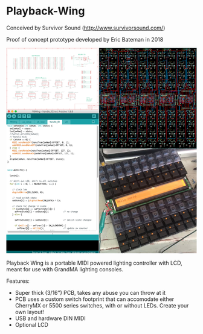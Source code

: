 # Playback-Wing
Conceived by Survivor Sound (http://www.survivorsound.com/)

Proof of concept prototype developed by Eric Bateman in 2018

![](IMG/Collage-MED.jpg)

Playback Wing is a portable MIDI powered lighting controller with LCD, meant for use with GrandMA lighting consoles.  

Features:
* Super thick (3/16") PCB, takes any abuse you can throw at it
* PCB uses a custom switch footprint that can accomodate either CherryMX or 5500 series switches, with or without LEDs. Create your own layout! 
* USB and hardware DIN MIDI
* Optional LCD 
